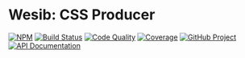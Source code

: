 Wesib: CSS Producer
===================

[![NPM][npm-image]][npm-url]
[![Build Status][build-status-img]][build-status-link]
[![Code Quality][quality-img]][quality-link]
[![Coverage][coverage-img]][coverage-link]
[![GitHub Project][github-image]][github-url]
[![API Documentation][api-docs-image]][api-docs-url]

[npm-image]: https://img.shields.io/npm/v/@wesib/css.svg?logo=npm
[npm-url]: https://www.npmjs.com/package/@wesib/css
[build-status-img]: https://github.com/wesib/css/workflows/Build/badge.svg
[build-status-link]: https://github.com/wesib/css/actions?query=workflow:Build
[quality-img]: https://app.codacy.com/project/badge/Grade/f0188dcd21154b20b12686c56d80d187
[quality-link]: https://www.codacy.com/gh/wesib/css/dashboard?utm_source=github.com&utm_medium=referral&utm_content=wesib/css&utm_campaign=Badge_Grade
[coverage-img]: https://app.codacy.com/project/badge/Coverage/f0188dcd21154b20b12686c56d80d187
[coverage-link]: https://www.codacy.com/gh/wesib/css/dashboard?utm_source=github.com&utm_medium=referral&utm_content=wesib/css&utm_campaign=Badge_Coverage
[github-image]: https://img.shields.io/static/v1?logo=github&label=GitHub&message=project&color=informational
[github-url]: https://github.com/wesib/css
[api-docs-image]: https://img.shields.io/static/v1?logo=typescript&label=API&message=docs&color=informational
[api-docs-url]: https://wesib.github.io/css/ 
